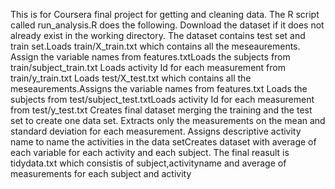 This is for Coursera final project for getting and cleaning data.
The R script called run_analysis.R does the following. 
Download the dataset if it does not already exist in the working directory.
The dataset contains test set and train set.Loads train/X_train.txt which contains all the meseaurements.
Assign the variable names from features.txtLoads the subjects from train/subject_train.txt
Loads activity Id for each measurement from train/y_train.txt
Loads test/X_test.txt which contains all the meseaurements.Assigns the variable names from features.txt
Loads the subjects from test/subject_test.txtLoads activity Id for each measurement from test/y_test.txt
Creates final dataset merging the training and the test set to create one data set.
Extracts only the measurements on the mean and standard deviation for each measurement. 
Assigns descriptive activity name to name the activities in the data setCreates dataset with average of each variable for each activity and each subject.
The final reasult is tidydata.txt which consistis of subject,activityname and average of measurements for each subject and activity
